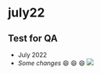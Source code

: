 # july22
## Test for QA
- July 2022
- *Some changes* :smile: :smile: :smile:
![](https://www.wizcase.com/wp-content/uploads/2022/03/GitHub-Logo.png)
